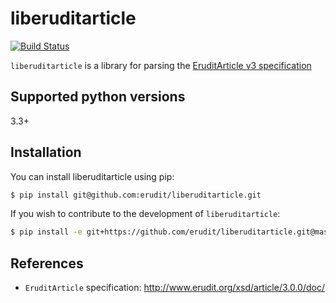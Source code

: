 # liberuditarticle

[![Build Status](https://secure.travis-ci.org/erudit/liberuditarticle.svg?branch=master)](https://secure.travis-ci.org/erudit/liberuditarticle?branch=master)

`liberuditarticle` is a library for parsing the [EruditArticle v3 specification](http://www.erudit.org/xsd/article/3.0.0/doc/)

## Supported python versions

3.3+

## Installation

You can install liberuditarticle using pip:

```sh
$ pip install git@github.com:erudit/liberuditarticle.git
```
If you wish to contribute to the development of `liberuditarticle`:

```sh
$ pip install -e git+https://github.com/erudit/liberuditarticle.git@master#egg=liberuditarticle
```

## References

* `EruditArticle` specification: http://www.erudit.org/xsd/article/3.0.0/doc/
